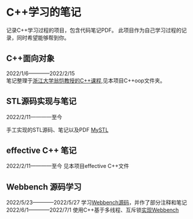 # C++学习的笔记
记录C++学习过程的项目，包含代码笔记PDF。
此项目作为自己学习过程的记录，同时希望能够帮到你。

## C++面向对象
2022/1/6————2022/2/15  
笔记整理于[浙江大学翁恺教授的C++课程](https://www.bilibili.com/video/BV1j7411L7kL?p=1),见本项目C++oop文件夹。

## STL源码实现与笔记
2022/2/11————至今

手工实现的STL源码、笔记以及PDF
[MySTL](https://github.com/Wlzzzz-del/mySTL)

## effective C++ 笔记
2022/2/11————至今
见本项目effective C++文件

## Webbench 源码学习
2022/5/23————2022/5/27
学习[Webbench源码](https://github.com/EZLippi/WebBench)，并作了部分注释和笔记  
2022/6/1————2022/7/1
使用C++基于多线程、互斥锁[实现Webbench](https://github.com/Wlzzzz-del/Webbench_bycpp)

